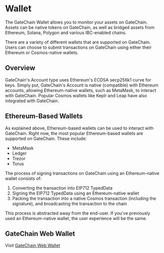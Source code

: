 # Wallet

The GateChain Wallet allows you to monitor your assets on GateChain. Assets can be native tokens on GateChain, as well as bridged assets from Ethereum, Solana, Polygon and various IBC-enabled chains.

There are a variety of different wallets that are supported on GateChain. Users can choose to submit transactions on GateChain using either their Ethereum or Cosmos-native wallets.

## Overview

GateChain's Account type uses Ethereum's ECDSA secp256k1 curve for keys. Simply put, GateChain's Account is native (compatible) with Ethereum accounts, allowing Ethereum-native wallets, such as MetaMask, to interact with GateChain. Popular Cosmos wallets like Keplr and Leap have also integrated with GateChain. 

## Ethereum-Based Wallets

As explained above, Ethereum-based wallets can be used to interact with GateChain. Right now, the most popular Ethereum-based wallets are supported on GateChain. These include:

* MetaMask
* Ledger
* Trezor
* Torus

The process of signing transactions on GateChain using an Ethereum-native wallet consists of:

1. Converting the transaction into EIP712 TypedData
2. Signing the EIP712 TypedData using an Ethereum-native wallet
3. Packing the transaction into a native Cosmos transaction (including the signature), and broadcasting the transaction to the chain

This process is abstracted away from the end-user. If you've previously used an Ethereum-native wallet, the user experience will be the same.

## GateChain Web Wallet

Visit [GateChain Web Wallet](https://www.gatechain.io/wallet)